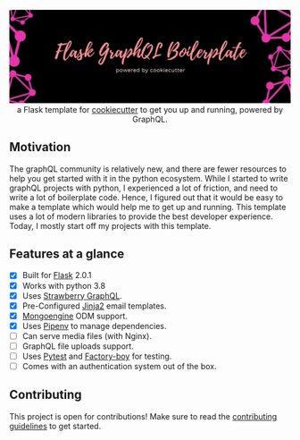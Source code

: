 <p align="center">
  <img src="assets/banner.jpg" />
  a Flask template for <a href="https://github.com/cookiecutter/cookiecutter">cookiecutter</a> to get you up and running, powered by GraphQL.
</p>

## Motivation

The graphQL community is relatively new, and there are fewer resources to help you get started with it in the python ecosystem. While I started to write
graphQL projects with python, I experienced a lot of friction, and need to write a lot of boilerplate code. Hence, I figured out that it would be easy to
make a template which would help me to get up and running. This template uses a lot of modern libraries to provide the best developer experience. Today, I
mostly start off my projects with this template.

## Features at a glance

- [x] Built for [Flask](https://github.com/pallets/flask) 2.0.1
- [x] Works with python 3.8
- [x] Uses [Strawberry GraphQL](https://github.com/strawberry-graphql/strawberry).
- [x] Pre-Configured [Jinja2](https://github.com/pallets/jinja) email templates.
- [x] [Mongoengine](https://github.com/MongoEngine/mongoengine) ODM support.
- [x] Uses [Pipenv](https://github.com/pypa/pipenv) to manage dependencies.
- [ ] Can serve media files (with Nginx).
- [ ] GraphQL file uploads support.
- [ ] Uses [Pytest](https://github.com/pytest-dev/pytest) and [Factory-boy](https://github.com/FactoryBoy/factory_boy) for testing.
- [ ] Comes with an authentication system out of the box.

## Contributing

This project is open for contributions! Make sure to read the [contributing guidelines](.github/CONTRIBUTING.md) to get started.
